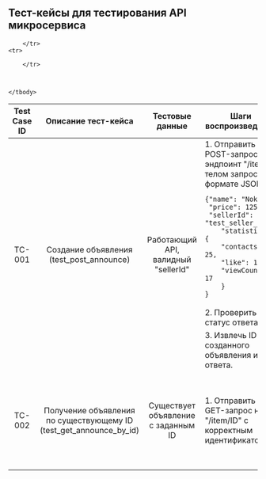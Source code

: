 ## Тест-кейсы для тестирования API микросервиса

<table>
    <thead>
        <tr>
            <th>Test Case ID</th>
            <th>Описание тест-кейса</th>
            <th>Тестовые данные</th>
            <th>Шаги воспроизведения</th>
            <th>Ожидаемый результат</th>
            <th>Фактический результат</th>
            <th>Статус прохождения</th>
        </tr>
    </thead>
    <tbody>
        <tr>
            <td rowspan=3 align="center">TC-001</td>
            <td rowspan=3 align="center">Создание объявления (test_post_announce)</td>
            <td rowspan=3 align="center">Работающий API, валидный "sellerId"</td>
            <td align="left">1. Отправить POST-запрос на эндпоинт "/item" с телом запроса в формате JSON:
		
```
{"name": "Nokia",
 "price": 12500,
 "sellerId": "test_seller_ID",
	"statistics": {
 	"contacts": 25,
 	"like": 15, 
 	"viewCount": 17
 	}    
} 
```
</td> 
<td rowspan=3 align="left">
	        <ul type="disc">
		    <li>Статус ответа: 200 OK</li>
		    <li>В теле ответа присутствует строка: "Сохранили объявление - ID", где ID это уникальный идентификатор объявления.</li>
	        </ul> 
	    </td>
 	    <td rowspan=3 align="left">Сервер возвращает статус `200`, в ответе присутствует сообщение с ID объявления.</td>
  	    <td rowspan=3 align="center">Check</td>
 	</tr>
        <tr>
            <td align="left">2. Проверить статус ответа.</td>
        </tr>
	<tr>
            <td align="left">3. Извлечь ID созданного объявления из ответа.</td>
        </tr>
        <tr>
            <td rowspan=3 align="center">TC-002</td>
            <td rowspan=3 align="center">Получение объявления по существующему ID (test_get_announce_by_id)</td>
            <td rowspan=3 align="center">Существует объявление с заданным ID</td>
	    <td align="left">1. Отправить GET-запрос на "/item/ID" с корректным идентификатором.</td>
	    <td rowspan=3 align="left">
	    	<ul type="disc">
		    <li>Статус ответа: 200 OK</li>
		    <li>В теле ответа содержится список объявлений данного продавца.</li>
	    	</ul>
	    </td>
	    <td align="left">2. Проверить статус ответа.</td>
	    <td align="left">3. Убедиться, что в теле ответа содержится корректная информация о созданном объявлении.</td>
	</tr>
	<tr>
	</tr>
	<tr>
            
        </tr>
	<tr>
            
        </tr>


 
    </tbody>
</table>
